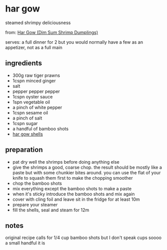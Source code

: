 # har gow

steamed shrimpy deliciousness

from: [Har Gow (Dim Sum Shrimp Dumplings)](https://thewoksoflife.com/2015/10/har-gow/)

serves: a full dinner for 2 but you would normally have a few as an appetizer, not as a full main

## ingredients

- 300g raw tiger prawns
- 1cspn minced ginger
- salt
- pepper pepper pepper
- 1cspn oyster sauce
- 1spn vegetable oil
- a pinch of white pepper
- 1cspn sesame oil
- a pinch of salt
- 1cspn sugar
- a handful of bamboo shots
- [har gow shells](https://github.com/caligin/actual-cookbook/tree/master/other/har-gow-shells.md)

## preparation

- pat dry well the shrimps before doing anything else
- give the shrimps a good, coarse chop. the result should be mostly like a paste but with some chunkier bites around. you can use the flat of your knife to squash them first to make the chopping smoother
- chop the bamboo shots
- mix everything except the bamboo shots to make a paste
- when it's sticky introduce the bamboo shots and mix again
- cover with cling foil and leave sit in the fridge for at least 10m
- prepare your steamer
- fill the shells, seal and steam for 12m

## notes

original recipe calls for 1/4 cup bamboo shots but I don't speak cups soooo a small handful it is
